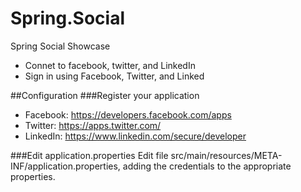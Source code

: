 # Spring.Social
Spring Social Showcase

  * Connet to facebook, twitter, and LinkedIn
  * Sign in using Facebook, Twitter, and Linked
 
##Configuration
###Register your application
  * Facebook: https://developers.facebook.com/apps
  * Twitter: https://apps.twitter.com/
  * LinkedIn: https://www.linkedin.com/secure/developer

###Edit application.properties
Edit file src/main/resources/META-INF/application.properties, adding the credentials to the appropriate properties.

